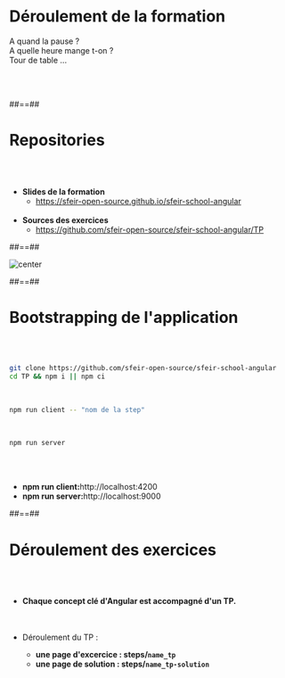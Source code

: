 # Déroulement de la formation
<p class="full-center">
A quand la pause ? <br>
A quelle heure mange t-on ? <br>
Tour de table ...
</p>
<br><br>

##==##

# Repositories
<br><br>

- <b>Slides de la formation</b>
    - https://sfeir-open-source.github.io/sfeir-school-angular<br><br>
- <b>Sources des exercices</b>
    - https://github.com/sfeir-open-source/sfeir-school-angular/TP

##==##

![center](assets/images/school/basics/sfeir_people.png)

##==##

# Bootstrapping de l'application
<br><br>

```bash
git clone https://github.com/sfeir-open-source/sfeir-school-angular
cd TP && npm i || npm ci
```

<br>

```bash
npm run client -- "nom de la step"
```

<br>

```bash
npm run server
```
<br><br>

- <b>npm run client:</b>http://localhost:4200 <br>
- <b>npm run server:</b>http://localhost:9000


##==##

# Déroulement des exercices
<br><br>

- <b>Chaque concept clé d'Angular est accompagné d'un TP.</b>
<br><br><br>

- Déroulement du TP :
    - <b>une page d'excercice : steps/`name_tp`</b>
    - <b>une page de solution : steps/`name_tp-solution`</b>
